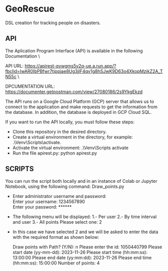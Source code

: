 # GeoRescue
DSL creation for tracking people on disasters.

## API
The Aplication Program Interface (API) is available in the following Documentation \

API URL: https://apirest-qywgms5y2q-ue.a.run.app/?fbclid=IwAR0IbPBfwr7tippjae8Ug3jlF4qv1g8hSJwK9D63o4XkopMzikZ2A_TN55c \

DPCUMENTATION URL: https://documenter.getpostman.com/view/27080186/2s9YkgEkzd 

The API runs on a Google Cloud Platform (GCP) server that allows us to connect to the application and make requests to get the information from the database. In addition, the database is deployed in GCP Cloud SQL.

If you want to run the API locally, you must follow these steps:
- Clone this repository in the desired directory.
- Create a virtual environment in the directory, for example:
.\Venv\Scripts\activate. 
- Activate the virtual environment:
 .\Venv\Scripts activate
- Run the file apirest.py:
python apirest.py

## SCRIPTS

You can run the script both locally and in an instance of Colab or Jupyter Notebook, using the following command:
Draw_points.py
- Enter administrator username and password: \
Enter your username: 1234567890 \
Enter your password: ****** 
- The following menu will be displayed:
   1.- Per user
   2.- By time interval and user
   3.- All points
   Please select one: 2
- In this case we have selected 2 and we will be asked to enter the data with the required format as shown below:

   Draw points with Path? (Y/N): n
   Please enter the id: 1050440799
   Please start date (yy-mm-dd): 2023-11-26
   Please start time (hh:mm:ss): 13:00:00
   Please end date (yy:mm:dd): 2023-11-26
   Please end time (hh:mm:ss): 15:00:00
   Number of points: 4

